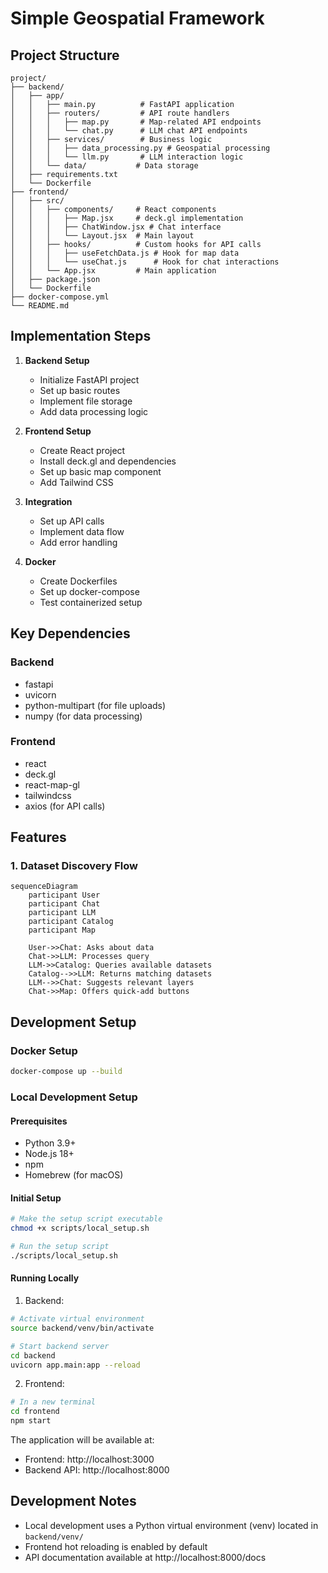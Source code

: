 # Simple Geospatial Framework

## Project Structure
```
project/
├── backend/
│   ├── app/
│   │   ├── main.py          # FastAPI application
│   │   ├── routers/         # API route handlers
│   │   │   ├── map.py       # Map-related API endpoints
│   │   │   └── chat.py      # LLM chat API endpoints
│   │   ├── services/        # Business logic
│   │   │   ├── data_processing.py # Geospatial processing
│   │   │   └── llm.py       # LLM interaction logic
│   │   └── data/           # Data storage
│   ├── requirements.txt
│   └── Dockerfile
├── frontend/
│   ├── src/
│   │   ├── components/     # React components
│   │   │   ├── Map.jsx     # deck.gl implementation
│   │   │   ├── ChatWindow.jsx # Chat interface
│   │   │   └── Layout.jsx  # Main layout
│   │   ├── hooks/          # Custom hooks for API calls
│   │   │   ├── useFetchData.js # Hook for map data
│   │   │   └── useChat.js      # Hook for chat interactions
│   │   └── App.jsx         # Main application
│   ├── package.json
│   └── Dockerfile
├── docker-compose.yml
└── README.md

```


## Implementation Steps

1. **Backend Setup**
   - Initialize FastAPI project
   - Set up basic routes
   - Implement file storage
   - Add data processing logic

2. **Frontend Setup**
   - Create React project
   - Install deck.gl and dependencies
   - Set up basic map component
   - Add Tailwind CSS

3. **Integration**
   - Set up API calls
   - Implement data flow
   - Add error handling

4. **Docker**
   - Create Dockerfiles
   - Set up docker-compose
   - Test containerized setup

## Key Dependencies

### Backend
- fastapi
- uvicorn
- python-multipart (for file uploads)
- numpy (for data processing)

### Frontend
- react
- deck.gl
- react-map-gl
- tailwindcss
- axios (for API calls)

## Features
### 1. Dataset Discovery Flow

```mermaid
sequenceDiagram
    participant User
    participant Chat
    participant LLM
    participant Catalog
    participant Map

    User->>Chat: Asks about data
    Chat->>LLM: Processes query
    LLM->>Catalog: Queries available datasets
    Catalog-->>LLM: Returns matching datasets
    LLM-->>Chat: Suggests relevant layers
    Chat->>Map: Offers quick-add buttons
```



## Development Setup

### Docker Setup
```bash
docker-compose up --build
```

### Local Development Setup

#### Prerequisites
- Python 3.9+
- Node.js 18+
- npm
- Homebrew (for macOS)

#### Initial Setup
```bash
# Make the setup script executable
chmod +x scripts/local_setup.sh

# Run the setup script
./scripts/local_setup.sh
```

#### Running Locally

1. Backend:
```bash
# Activate virtual environment
source backend/venv/bin/activate

# Start backend server
cd backend
uvicorn app.main:app --reload
```

2. Frontend:
```bash
# In a new terminal
cd frontend
npm start
```

The application will be available at:
- Frontend: http://localhost:3000
- Backend API: http://localhost:8000

## Development Notes

- Local development uses a Python virtual environment (venv) located in `backend/venv/`
- Frontend hot reloading is enabled by default
- API documentation available at http://localhost:8000/docs